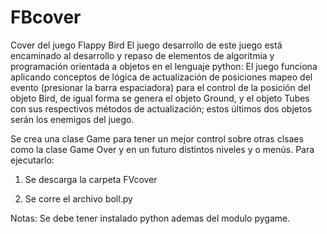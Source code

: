 # FBcover
Cover  del juego  Flappy Bird 
El juego desarrollo de este juego está encaminado al desarrollo y repaso de elementos de algoritmia y programación orientada a objetos en el lenguaje python:
El juego funciona  aplicando conceptos de lógica de  actualización de  posiciones mapeo del evento  (presionar la barra espaciadora) para el control de la posición del objeto Bird, de igual forma se genera el objeto Ground, y  el objeto Tubes con sus  respectivos métodos de actualización; estos  últimos dos objetos  serán los enemigos del juego.

Se crea una clase Game para tener un mejor  control  sobre  otras clsaes como la clase Game Over y en un futuro  distintos niveles y o menús.
Para ejecutarlo:

1. Se descarga la carpeta FVcover


2. Se corre el archivo boll.py

Notas: 
Se debe tener instalado python ademas del modulo pygame.
